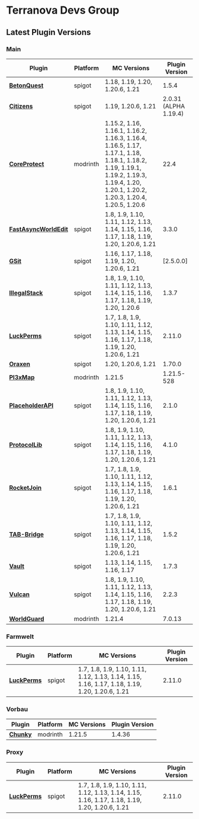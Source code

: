 # Terranova Devs Group

## Latest Plugin Versions
### Main
| Plugin     | Platform | MC Versions          | Plugin Version |
|------------|---------|----------------------|----------------|
| [**BetonQuest**](https://www.spigotmc.org/resources/2117/) | spigot | 1.18, 1.19, 1.20, 1.20.6, 1.21 | 1.5.4 |
| [**Citizens**](https://www.spigotmc.org/resources/13811/) | spigot | 1.19, 1.20.6, 1.21 | 2.0.31 (ALPHA 1.19.4) |
| [**CoreProtect**](https://modrinth.com/project/Lu3KuzdV) | modrinth | 1.15.2, 1.16, 1.16.1, 1.16.2, 1.16.3, 1.16.4, 1.16.5, 1.17, 1.17.1, 1.18, 1.18.1, 1.18.2, 1.19, 1.19.1, 1.19.2, 1.19.3, 1.19.4, 1.20, 1.20.1, 1.20.2, 1.20.3, 1.20.4, 1.20.5, 1.20.6 | 22.4 |
| [**FastAsyncWorldEdit**](https://www.spigotmc.org/resources/13932/) | spigot | 1.8, 1.9, 1.10, 1.11, 1.12, 1.13, 1.14, 1.15, 1.16, 1.17, 1.18, 1.19, 1.20, 1.20.6, 1.21 | 3.3.0 |
| [**GSit**](https://www.spigotmc.org/resources/62325/) | spigot | 1.16, 1.17, 1.18, 1.19, 1.20, 1.20.6, 1.21 | [2.5.0.0] |
| [**IllegalStack**](https://www.spigotmc.org/resources/44411/) | spigot | 1.8, 1.9, 1.10, 1.11, 1.12, 1.13, 1.14, 1.15, 1.16, 1.17, 1.18, 1.19, 1.20, 1.20.6 | 1.3.7 |
| [**LuckPerms**](https://www.spigotmc.org/resources/28140/) | spigot | 1.7, 1.8, 1.9, 1.10, 1.11, 1.12, 1.13, 1.14, 1.15, 1.16, 1.17, 1.18, 1.19, 1.20, 1.20.6, 1.21 | 2.11.0 |
| [**Oraxen**](https://www.spigotmc.org/resources/72448/) | spigot | 1.20, 1.20.6, 1.21 | 1.70.0 |
| [**Pl3xMap**](https://modrinth.com/project/34T8oVNY) | modrinth | 1.21.5 | 1.21.5-528 |
| [**PlaceholderAPI**](https://www.spigotmc.org/resources/6245/) | spigot | 1.8, 1.9, 1.10, 1.11, 1.12, 1.13, 1.14, 1.15, 1.16, 1.17, 1.18, 1.19, 1.20, 1.20.6, 1.21 | 2.1.0 |
| [**ProtocolLib**](https://www.spigotmc.org/resources/1997/) | spigot | 1.8, 1.9, 1.10, 1.11, 1.12, 1.13, 1.14, 1.15, 1.16, 1.17, 1.18, 1.19, 1.20, 1.20.6, 1.21 | 4.1.0 |
| [**RocketJoin**](https://www.spigotmc.org/resources/82520/) | spigot | 1.7, 1.8, 1.9, 1.10, 1.11, 1.12, 1.13, 1.14, 1.15, 1.16, 1.17, 1.18, 1.19, 1.20, 1.20.6, 1.21 | 1.6.1 |
| [**TAB-Bridge**](https://www.spigotmc.org/resources/83966/) | spigot | 1.7, 1.8, 1.9, 1.10, 1.11, 1.12, 1.13, 1.14, 1.15, 1.16, 1.17, 1.18, 1.19, 1.20, 1.20.6, 1.21 | 1.5.2 |
| [**Vault**](https://www.spigotmc.org/resources/34315/) | spigot | 1.13, 1.14, 1.15, 1.16, 1.17 | 1.7.3 |
| [**Vulcan**](https://www.spigotmc.org/resources/83626/) | spigot | 1.8, 1.9, 1.10, 1.11, 1.12, 1.13, 1.14, 1.15, 1.16, 1.17, 1.18, 1.19, 1.20, 1.20.6, 1.21 | 2.2.3 |
| [**WorldGuard**](https://modrinth.com/project/DKY9btbd) | modrinth | 1.21.4 | 7.0.13 |

### Farmwelt
| Plugin     | Platform | MC Versions          | Plugin Version |
|------------|---------|----------------------|----------------|
| [**LuckPerms**](https://www.spigotmc.org/resources/28140/) | spigot | 1.7, 1.8, 1.9, 1.10, 1.11, 1.12, 1.13, 1.14, 1.15, 1.16, 1.17, 1.18, 1.19, 1.20, 1.20.6, 1.21 | 2.11.0 |

### Vorbau
| Plugin     | Platform | MC Versions          | Plugin Version |
|------------|---------|----------------------|----------------|
| [**Chunky**](https://modrinth.com/project/fALzjamp) | modrinth | 1.21.5 | 1.4.36 |

### Proxy
| Plugin     | Platform | MC Versions          | Plugin Version |
|------------|---------|----------------------|----------------|
| [**LuckPerms**](https://www.spigotmc.org/resources/28140/) | spigot | 1.7, 1.8, 1.9, 1.10, 1.11, 1.12, 1.13, 1.14, 1.15, 1.16, 1.17, 1.18, 1.19, 1.20, 1.20.6, 1.21 | 2.11.0 |


